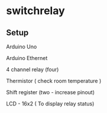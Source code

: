 switchrelay
===========
 
Setup
-------------
Arduino Uno

Arduino Ethernet

4 channel relay (four)

Thermistor ( check room temperature )

Shift register (two - increase pinout)

LCD - 16x2 ( To display relay status)



